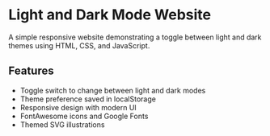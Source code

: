 # Light and Dark Mode Website

A simple responsive website demonstrating a toggle between light and dark themes using HTML, CSS, and JavaScript.

## Features

- Toggle switch to change between light and dark modes
- Theme preference saved in localStorage
- Responsive design with modern UI
- FontAwesome icons and Google Fonts
- Themed SVG illustrations
